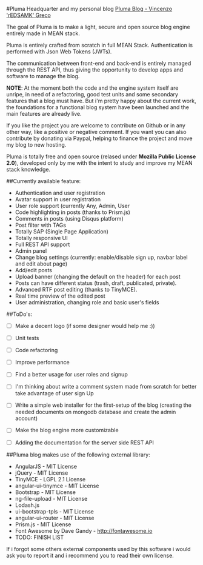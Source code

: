 #Pluma
Headquarter and my personal blog [Pluma Blog - Vincenzo 'rEDSAMK' Greco](https://pluma-redsamk.rhcloud.com/)

The goal of Pluma is to make a light, secure and open source blog engine entirely made in MEAN stack.

Pluma is entirely crafted from scratch in full MEAN Stack. Authentication is performed with Json Web Tokens (JWTs).

The communication between front-end and back-end is entirely managed through the REST API, thus giving the opportunity to develop apps and software to manage the blog.

**NOTE**: At the moment both the code and the engine system itself are unripe, in need of a refactoring, good test units and some secondary features that a blog must have. But i'm pretty happy about the current work, the foundations for a functional blog system have been launched and the main features are already live.

If you like the project you are welcome to contribute on Github or in any other way, like a positive or negative comment. If you want you can also contribute by donating via Paypal, helping to finance the project and move my blog to new hosting.

Pluma is totally free and open source (relased under **Mozilla Public License 2.0**), developed only by me with the intent to study and improve my MEAN stack knowledge.

##Currently available feature:

- Authentication and user registration
- Avatar support in user registration
- User role support (currently Any, Admin, User
- Code highlighting in posts (thanks to Prism.js)
- Comments in posts (using Disqus platform)
- Post filter with TAGs
- Totally SAP (Single Page Application)
- Totally responsive UI
- Full REST API support
- Admin panel
- Change blog settings (currently: enable/disable sign up, navbar label and edit about page)
- Add/edit posts
- Upload banner (changing the default on the header) for each post
- Posts can have different status (trash, draft, publicated, private).
- Advanced RTF post editing (thanks to TinyMCE).
- Real time preview of the edited post
- User administration, changing role and basic user's fields


##ToDo's:

- [ ] Make a decent logo (if some designer would help me :))
- [ ] Unit tests
- [ ] Code refactoring
- [ ] Improve performance
- [ ] Find a better usage for user roles and signup
- [ ] I'm thinking about write a comment system made from scratch for better take advantage of user sign Up
- [ ] Write a simple web installer for the first-setup of the blog (creating the needed documents on mongodb database and create the admin account)
- [ ] Make the blog engine more customizable
- [ ] Adding the documentation for the server side REST API


##Pluma blog makes use of the following external library:

- AngularJS - MIT License
- jQuery - MIT License
- TinyMCE - LGPL 2.1 License
- angular-ui-tinymce - MIT License
- Bootstrap - MIT License
- ng-file-upload - MIT License
- Lodash.js
- ui-bootstrap-tpls - MIT License
- angular-ui-router - MIT License
- Prism.js - MIT License
- Font Awesome by Dave Gandy - http://fontawesome.io
- TODO: FINISH LIST

If i forgot some others external components used by this software i would ask you to report it and i recommend you to read their own license.
